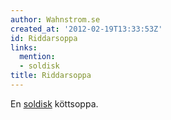 ```yaml
---
author: Wahnstrom.se
created_at: '2012-02-19T13:33:53Z'
id: Riddarsoppa
links:
  mention:
  - soldisk
title: Riddarsoppa
---
```


En [soldisk] köttsoppa.

  [soldisk]: soldisk